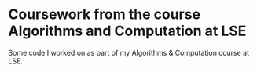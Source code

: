 # Coursework from the course Algorithms and Computation at LSE
Some code I worked on as part of my Algorithms & Computation course at LSE.
